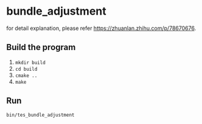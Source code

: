 # bundle_adjustment

for detail explanation, please refer   https://zhuanlan.zhihu.com/p/78670676.



## Build the program 

1. `mkdir build `
2. `cd build`
3. `cmake ..`
4. `make `



## Run 

`bin/tes_bundle_adjustment`

